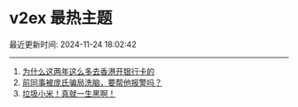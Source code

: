 # v2ex 最热主题

最近更新时间: 2024-11-24 18:02:42

--- 
1. [为什么这两年这么多去香港开银行卡的](https://www.v2ex.com/t/1092108) 
2. [前同事被庞氏骗局洗脑，要帮他报警吗？](https://www.v2ex.com/t/1092133) 
3. [垃圾小米！真就一生黑啊！](https://www.v2ex.com/t/1092146) 
